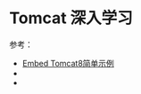 # Tomcat 深入学习


参考：

* [Embed Tomcat8简单示例](https://blog.csdn.net/mn960mn/article/details/52596359)
* []()
* []()